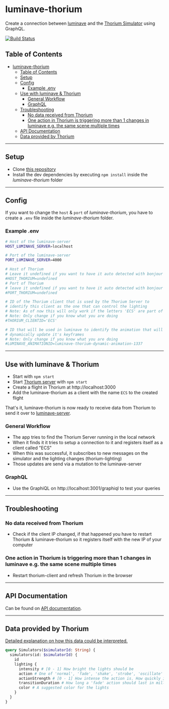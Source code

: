 # luminave-thorium

Create a connection between [luminave](https://github.com/NERDDISCO/luminave) and the [Thorium Simulator](https://thoriumsim.com/) using GraphQL.

[![Build Status](https://travis-ci.org/NERDDISCO/luminave-thorium.svg?branch=master)](https://travis-ci.org/NERDDISCO/luminave-thorium)

## Table of Contents

<!-- toc -->

- [luminave-thorium](#luminave-thorium)
  - [Table of Contents](#table-of-contents)
  - [Setup](#setup)
  - [Config](#config)
    - [Example .env](#example-env)
  - [Use with luminave & Thorium](#use-with-luminave--thorium)
    - [General Workflow](#general-workflow)
    - [GraphQL](#graphql)
  - [Troubleshooting](#troubleshooting)
    - [No data received from Thorium](#no-data-received-from-thorium)
    - [One action in Thorium is triggering more than 1 changes in luminave e.g. the same scene multiple times](#one-action-in-thorium-is-triggering-more-than-1-changes-in-luminave-eg-the-same-scene-multiple-times)
  - [API Documentation](#api-documentation)
  - [Data provided by Thorium](#data-provided-by-thorium)

<!-- tocstop -->

---

## Setup

* Clone [this repository](https://github.com/NERDDISCO/luminave-thorium)
* Install the dev dependencies by executing `npm install` inside the *luminave-thorium* folder

---

## Config

If you want to change the `host` & `port` of *luminave-thorium*, you have to create a `.env` file inside the *luminave-thorium* folder. 

### Example .env

```bash
# Host of the luminave-server
HOST_LUMINAVE_SERVER=localhost

# Port of the luminave-server
PORT_LUMINAVE_SERVER=4000

# Host of Thorium
# Leave it undefined if you want to have it auto detected with bonjour
#HOST_THORIUM=undefined
# Port of Thorium
# leave it undefined if you want to have it auto detected with bonjour
#PORT_THORIUM=undefined

# ID of the Thorium client that is used by the Thorium Server to
# identify this client as the one that can control the lighting
# Note: As of now this will only work if the letters 'ECS' are part of the clientId
# Note: Only change if you know what you are doing
#THORIUM_CLIENTID='ECS'

# ID that will be used in luminave to identify the animation that will be used to 
# dynamically update it's keyframes
# Note: Only change if you know what you are doing
#LUMINAVE_ANIMATIONID=luminave-thorium-dynamic-animation-1337
```

---

## Use with luminave & Thorium

* Start with `npm start`
* Start [Thorium server](https://github.com/Thorium-Sim/thorium) with `npm start`
* Create a flight in Thorium at http://localhost:3000
* Add the luminave-thorium as a client with the name `ECS` to the created flight

That's it, luminave-thorium is now ready to receive data from Thorium to send it over to [luminave-server](https://github.com/NERDDISCO/luminave-server). 


### General Workflow

* The app tries to find the Thorium Server running in the local network
* When it finds it it tries to setup a connection to it and registers itself as a client called "ECS"
* When this was successful, it subscribes to new messages on the simulator and the lighting changes (thorium-lighting)
* Those updates are send via a mutation to the luminave-server


### GraphQL

* Use the GraphiQL on http://localhost:3001/graphiql to test your queries

--- 

## Troubleshooting

### No data received from Thorium

* Check if the client IP changed, if that happened you have to restart Thorium & luminave-thorium so it registers itself with the new IP of your computer


### One action in Thorium is triggering more than 1 changes in luminave e.g. the same scene multiple times

* Restart thorium-client and refresh Thorium in the browser



---

## API Documentation

Can be found on [API documentation](docs/API.md).

--- 

## Data provided by Thorium

[Detailed explanation on how this data could be interpreted.](https://github.com/Thorium-Sim/thorium/issues/1645#issuecomment-445867388)

```graphql
query Simulators($simulatorId: String) {
  simulators(id: $simulatorId) {
    id
    lighting {
      intensity # [0 - 1] How bright the lights should be
      action # One of 'normal', 'fade', 'shake', 'strobe', 'oscillate'
      actionStrength # [0 - 1] How intense the action is. How quickly it shakes, or how fast it strobes or oscillates
      transitionDuration # How long a 'fade' action should last in milliseconds
      color # A suggested color for the lights
    }
  }
}
```
